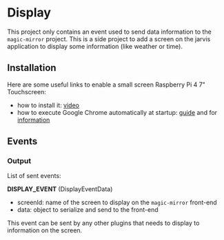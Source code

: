 # Display

This project only contains an event used to send data information to the `magic-mirror` project.
This is a side project to add a screen on the jarvis application to display some information (like weather or time).

## Installation

Here are some useful links to enable a small screen Raspberry Pi 4 7" Touchscreen:

- how to install it: [video](https://www.youtube.com/watch?v=J69-bxOSMC8&ab_channel=ETAPRIME)
- how to execute Google Chrome automatically at startup: [guide](https://blog.r0b.io/post/minimal-rpi-kiosk/) and for [information](https://die-antwort.eu/techblog/2017-12-setup-raspberry-pi-for-kiosk-mode/)

## Events

### Output

List of sent events: 

**DISPLAY_EVENT** (DisplayEventData)
- screenId: name of the screen to display on the `magic-mirror` front-end
- data: object to serialize and send to the front-end

This event can be sent by any other plugins that needs to display to information on the screen.